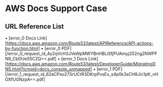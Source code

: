 # AWS Docs Support Case

## URL Reference List
• [error_0 Docs Link][https://docs.aws.amazon.com/Route53/latest/APIReference/API-actions-by-function.html]
• [error_0 PDF][/error_0_request_id_4y2qVcH3JVeWpMWYBnHBLiSfjPUAmyj252ng2NWPFN9_CbDUeS5CZQ==.pdf]
• [error_1 Docs Link][https://docs.aws.amazon.com/Route53/latest/DeveloperGuide/MigratingDNS.html?icmpid=docs_console_unmapped]
• [error_1 PDF][/error_1_request_id_62aCPso27SrUCtR3DKrpPvsEx_s4p0k3sCH8Jic1pK_nHOXfUGNzpA==.pdf]
